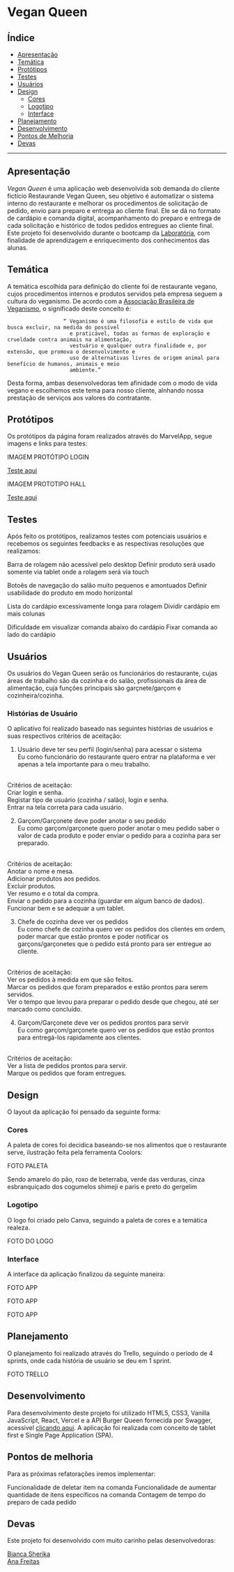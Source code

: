 # Vegan Queen

## Índice

- [Apresentação](#apresentação)
- [Temática](#temática)
- [Protótipos](#protótipos)
- [Testes](#testes)
- [Usuários](#usuários)
- [Design](#design)
   * [Cores](#cores)
   * [Logotipo](#logotipo)
   * [Interface](#interface)
- [Planejamento](#planejamento)
- [Desenvolvimento](#desenvolvimento)
- [Pontos de Melhoria](#pontos-de-melhoria)
- [Devas](#devas)

---

## Apresentação

*Vegan Queen* é uma aplicação web desenvolvida sob demanda do cliente fictício Restaurande Vegan Queen, seu objetivo é automatizar o sistema interno do restaurante e melhorar os procedimentos de solicitação de pedido, envio para preparo e entrega ao cliente final. Ele se dá no formato de cardápio e comanda digital, acompanhamento do preparo e entrega de cada solicitação e histórico de todos pedidos entregues ao cliente final. Este projeto foi desenvolvido durante o bootcamp da [Laboratória](https://www.laboratoria.la/br), com finalidade de aprendizagem e enriquecimento dos conhecimentos das alunas.

## Temática

A temática escolhida para definição do cliente foi de restaurante vegano, cujos procedimentos internos e produtos servidos pela empresa seguem a cultura do veganismo. De acordo com a [Associação Brasileira de Veganismo](https://veganismo.org.br/Associação), o significado deste conceito é:

                      “ Veganismo é uma filosofia e estilo de vida que busca excluir, na medida do possível
                        e praticável, todas as formas de exploração e crueldade contra animais na alimentação,
                        vestuário e qualquer outra finalidade e, por extensão, que promova o desenvolvimento e
                        uso de alternativas livres de origem animal para benefício de humanos, animais e meio 
                        ambiente.”

Desta forma, ambas desenvolvedoras tem afinidade com o modo de vida vegano e escolhemos este tema para nosso cliente, alnhando nossa prestação de serviços aos valores do contratante.

## Protótipos

Os protótipos da página foram realizados através do MarvelApp, segue imagens e links para testes:

IMAGEM PROTÓTIPO LOGIN

[Teste aqui](https://marvelapp.com/prototype/fg13c84/screen/76693657)

IMAGEM PROTOTIPO HALL

[Teste aqui](https://marvelapp.com/prototype/fg13c84/screen/76905175)

## Testes

Após feito os protótipos, realizamos testes com potenciais usuários e recebemos os seguintes feedbacks e as respectivas resoluções que realizamos:

Barra de rolagem não acessível pelo desktop
Definir produto será usado somente via tablet onde a rolagem será via touch

Botoẽs de navegação do salão muito pequenos e amontuados
Definir usabilidade do produto em modo horizontal

Lista do cardápio excessivamente longa para rolagem
Dividir cardápio em mais colunas 

Dificuldade em visualizar comanda abaixo do cardápio
Fixar comanda ao lado do cardápio

## Usuários

Os usuários do Vegan Queen serão os funcionários do restaurante, cujas áreas de trabalho são da cozinha e do salão, profissionais da área de alimentação, cuja funções principais são garçnete/garçom e cozinheira/cozinha.

### Histórias de Usuário

O aplicativo foi realizado baseado nas seguintes histórias de usuários e suas respectivos critérios de aceitação:

1. Usuário deve ter seu perfil (login/senha) para acessar o sistema </br>
Eu como funcionário do restaurante quero entrar na plataforma e ver apenas a tela importante para o meu trabalho.</br>
</br>
Critérios de aceitação:</br>
Criar login e senha.</br>
Registar tipo de usuário (cozinha / salão), login e senha.</br>
Entrar na tela correta para cada usuário.

2. Garçom/Garçonete deve poder anotar o seu pedido</br>
Eu como garçom/garçonete quero poder anotar o meu pedido saber o valor de cada produto e poder enviar o pedido para a cozinha para ser preparado.</br>
</br>
Critérios de aceitação:</br>
Anotar o nome e mesa.</br>
Adicionar produtos aos pedidos.</br>
Excluir produtos.</br>
Ver resumo e o total da compra.</br>
Enviar o pedido para a cozinha (guardar em algum banco de dados).</br>
Funcionar bem e se adequar a um tablet.</br>

3. Chefe de cozinha deve ver os pedidos</br>
Eu como chefe de cozinha quero ver os pedidos dos clientes em ordem, poder marcar que estão prontos e poder notificar os garçons/garçonetes que o pedido está pronto para ser entregue ao cliente.</br>
</br>
Critérios de aceitação:</br>
Ver os pedidos à medida em que são feitos.</br>
Marcar os pedidos que foram preparados e estão prontos para serem servidos.</br>
Ver o tempo que levou para preparar o pedido desde que chegou, até ser marcado como concluído.</br>

4. Garçom/Garçonete deve ver os pedidos prontos para servir</br>
Eu como garçom/garçonete quero ver os pedidos que estão prontos para entregá-los rapidamente aos clientes.</br>
</br>
Critérios de aceitação:</br>
Ver a lista de pedidos prontos para servir.</br>
Marque os pedidos que foram entregues.</br>

## Design 

O layout da aplicação foi pensado da seguinte forma:

### Cores

A paleta de cores foi decidica baseando-se nos alimentos que o restaurante serve, ilustração feita pela ferramenta Coolors:

FOTO PALETA

Sendo amarelo do pão, roxo de beterraba, verde das verduras, cinza esbranquiçado dos cogumelos shimeji e paris e preto do gergelim

### Logotipo

O logo foi criado pelo Canva, seguindo a paleta de cores e a temática realeza.

FOTO DO LOGO

### Interface

A interface da aplicação finalizou da seguinte maneira:

FOTO APP

FOTO APP

FOTO APP

## Planejamento

O planejamento foi realizado através do Trello, seguindo o período de 4 sprints, onde cada história de usuário se deu em 1 sprint.

FOTO TRELLO 

## Desenvolvimento

Para desenvolvimento deste projeto foi utilizado HTML5, CSS3, Vanilla JavaScript, React, Vercel e a API Burger Queen fornecida por Swagger, acessivel [clicando aqui](https://lab-api-bq.herokuapp.com/api-docs/#/). A aplicação foi realizada com conceito de tablet first e Single Page Application (SPA).

## Pontos de melhoria

Para as próximas refatorações iremos implementar:

Funcionalidade de deletar item na comanda
Funcionalidade de aumentar quantidade de itens específicos na comanda
Contagem de tempo do preparo de cada pedido

## Devas

Este projeto foi desenvolvido com muito carinho pelas desenvolvedoras:

[Bianca Sherika](https://www.github.com/BiancaSherika)<br/>
[Ana Freitas](https://www.github.com/anafreitas-brAna)

